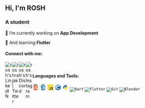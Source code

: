 <h2>Hi, I'm ROSH</h2>
<h3>A student</h3>

🔭 I’m currently working on **App Development**

🌱 And learning **Flutter**

<h4 align="left">Connect with me:</h4>
<a href="https://www.linkedin.com/in/rosh-rajak-6a645420b">
  <img align="left" alt="rosh's LinkedIN" width="22px" src="https://raw.githubusercontent.com/peterthehan/peterthehan/master/assets/linkedin.svg" /></a>
<a href="https://twitter.com/roshrajak">
  <img align="left" alt="roshrajak | Twitter" width="22px" src="https://raw.githubusercontent.com/peterthehan/peterthehan/master/assets/twitter.svg" /></a>
<a href="https://discord.gg/#6551">
  <img align="left" alt="rosh's Discord" width="22px" src="https://raw.githubusercontent.com/peterthehan/peterthehan/master/assets/discord.svg" /></a>
<a href="https://www.instagram.com/roshrajak/">
  <img align="left" alt="rosh's Instagram" width="22px" src="https://raw.githubusercontent.com/hussainweb/hussainweb/main/icons/instagram.png" /> </a>
<br>
<h4 align="left">Languages and Tools:</h4>
<code><img height="20" src="https://raw.githubusercontent.com/devicons/devicon/master/icons/html5/html5-original-wordmark.svg" alt="HTML"></code>
<code><img height="20" src="https://raw.githubusercontent.com/devicons/devicon/master/icons/css3/css3-original-wordmark.svg" alt="CSS3"></code>
<code><img height="20" src="https://raw.githubusercontent.com/devicons/devicon/master/icons/javascript/javascript-original.svg" alt="JS"></code>
<code><img height="20" src="https://raw.githubusercontent.com/devicons/devicon/master/icons/c/c-original.svg" alt="C"></code>
<code><img height="20" src="https://raw.githubusercontent.com/devicons/devicon/master/icons/python/python-original.svg" alt="Python"></code>
<code><img height="20" src="https://www.vectorlogo.zone/logos/dartlang/dartlang-icon.svg" alt="Dart"></code>
<code><img height="20" src="https://www.vectorlogo.zone/logos/flutterio/flutterio-icon.svg" alt="Flutter"></code>
<code><img height="20" src="https://www.vectorlogo.zone/logos/git-scm/git-scm-icon.svg" alt="Git"></code>
<code><img height="20" src="https://subak.ovh/content/images/2018/07/blender.png" alt="Blender"></code>
<br><br>
